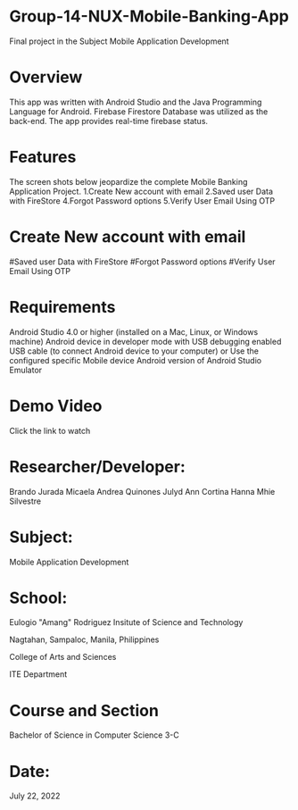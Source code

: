 # Group-14-NUX-Mobile-Banking-App

Final project in the Subject Mobile Application Development

# Overview

This app was written with Android Studio and the Java Programming Language for Android. Firebase Firestore Database was utilized as the back-end. The app provides real-time firebase status.

# Features
The screen shots below jeopardize the complete Mobile Banking Application Project.
1.Create New account with email
2.Saved user Data with FireStore
4.Forgot Password options
5.Verify User Email Using OTP

# Create New account with email
#Saved user Data with FireStore
#Forgot Password options
#Verify User Email Using OTP

# Requirements
Android Studio 4.0 or higher (installed on a Mac, Linux, or Windows machine)
Android device in developer mode with USB debugging enabled
USB cable (to connect Android device to your computer)
or Use the configured specific Mobile device Android version of Android Studio Emulator

# Demo Video
Click the link to watch

# Researcher/Developer:
Brando Jurada
Micaela Andrea Quinones
Julyd Ann Cortina
Hanna Mhie Silvestre

# Subject:
Mobile Application Development

# School:
Eulogio "Amang" Rodriguez Insitute of Science and Technology

Nagtahan, Sampaloc, Manila, Philippines

College of Arts and Sciences

ITE Department

# Course and Section
Bachelor of Science in Computer Science 3-C

# Date:
July 22, 2022
